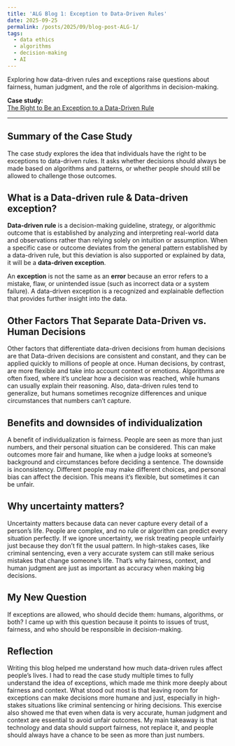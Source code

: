 ```yaml
---
title: 'ALG Blog 1: Exception to Data-Driven Rules'
date: 2025-09-25
permalink: /posts/2025/09/blog-post-ALG-1/
tags:
  - data ethics
  - algorithms
  - decision-making
  - AI
---
```


Exploring how data-driven rules and exceptions raise questions about fairness, human judgment, and the role of algorithms in decision-making.

**Case study:**  
[The Right to Be an Exception to a Data-Driven Rule ](https://mit-serc.pubpub.org/pub/right-to-be-exception/release/2)

---
## Summary of the Case Study 
The case study explores the idea that individuals have the right to be exceptions to data-driven rules. It asks whether decisions should always be made based on algorithms and patterns, or whether people should still be allowed to challenge those outcomes.

## What is a Data-driven rule & Data-driven exception?
**Data-driven rule** is a decision-making guideline, strategy, or algorithmic outcome that is established by analyzing and interpreting real-world data and observations rather than relying solely on intuition or assumption. When a specific case or outcome deviates from the general pattern established by a data-driven rule, but this deviation is also supported or explained by data, it will be a **data-driven exception**. 

An **exception** is not the same as an **error** because an error refers to a mistake, flaw, or unintended issue (such as incorrect data or a system failure). A data-driven exception is a recognized and explainable deflection that provides further insight into the data.

## Other Factors That Separate Data-Driven vs. Human Decisions
Other factors that differentiate data-driven decisions from human decisions are that Data-driven decisions are consistent and constant, and they can be applied quickly to millions of people at once. 
Human decisions, by contrast, are more flexible and take into account context or emotions. Algorithms are often fixed,  where it’s unclear how a decision was reached, while humans can usually explain their reasoning. Also, data-driven rules tend to generalize, but humans sometimes recognize differences and unique circumstances that numbers can’t capture. 

## Benefits and downsides of individualization
A benefit of individualization is fairness. People are seen as more than just numbers, and their personal situation can be considered. This can make outcomes more fair and humane, like when a judge looks at someone’s background and circumstances before deciding a sentence.
The downside is inconsistency. Different people may make different choices, and personal bias can affect the decision. This means it’s flexible, but sometimes it can be unfair.

## Why uncertainty matters?
Uncertainty matters because data can never capture every detail of a person’s life. People are complex, and no rule or algorithm can predict every situation perfectly. If we ignore uncertainty, we risk treating people unfairly just because they don’t fit the usual pattern. In high-stakes cases, like criminal sentencing, even a very accurate system can still make serious mistakes that change someone’s life. That’s why fairness, context, and human judgment are just as important as accuracy when making big decisions.

## My New Question
If exceptions are allowed, who should decide them: humans, algorithms, or both?
I came up with this question because it points to issues of trust, fairness, and who should be responsible in decision-making.

## Reflection
Writing this blog helped me understand how much data-driven rules affect people’s lives. I had to read the case study multiple times to fully understand the idea of exceptions, which made me think more deeply about fairness and context. What stood out most is that leaving room for exceptions can make decisions more humane and just, especially in high-stakes situations like criminal sentencing or hiring decisions. This exercise also showed me that even when data is very accurate, human judgment and context are essential to avoid unfair outcomes. My main takeaway is that technology and data should support fairness, not replace it, and people should always have a chance to be seen as more than just numbers.